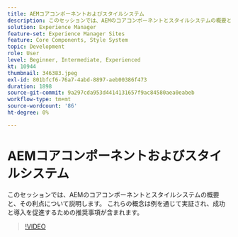 ```yaml
---
title: AEMコアコンポーネントおよびスタイルシステム
description: このセッションでは、AEMのコアコンポーネントとスタイルシステムの概要と、その利点について説明します。 これらの概念は例を通じて実証され、成功と導入を促進するための推奨事項が含まれます。
solution: Experience Manager
feature-set: Experience Manager Sites
feature: Core Components, Style System
topic: Development
role: User
level: Beginner, Intermediate, Experienced
kt: 10944
thumbnail: 346383.jpeg
exl-id: 801bfcf6-76a7-4abd-8897-aeb00386f473
duration: 1898
source-git-commit: 9a297cda953d4414131657f9ac84580aea0eabeb
workflow-type: tm+mt
source-wordcount: '86'
ht-degree: 0%

---
```


# AEMコアコンポーネントおよびスタイルシステム

このセッションでは、AEMのコアコンポーネントとスタイルシステムの概要と、その利点について説明します。 これらの概念は例を通じて実証され、成功と導入を促進するための推奨事項が含まれます。

>[!VIDEO](https://video.tv.adobe.com/v/346383/?quality=12&learn=on)
